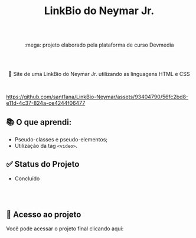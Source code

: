 <h1 align="center">
    <a> LinkBio do Neymar Jr.</a>
</h1><br><br>
<p align="center">:mega: projeto elaborado pela plataforma de curso Devmedia</p> <br><br>

<p align="center">🚀 Site de uma  LinkBio do Neymar Jr. utilizando as linguagens HTML e CSS</p>
<br>

https://github.com/sant1ana/LinkBio-Neymar/assets/93404790/56fc2bd8-e11d-4c37-824a-ce4244f06477


## :books: O que aprendi:
- Pseudo-classes e pseudo-elementos;
- Utilização da tag ```<video>```.

## ✅ Status do Projeto

- Concluído

  <br><br>

## :link: Acesso ao projeto

Você pode acessar o projeto final clicando aqui:
